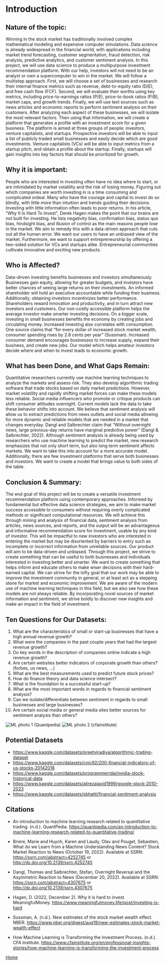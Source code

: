 # Introduction

## Nature of the topic: 

Winning in the stock market has traditionally involved complex mathematical modeling and expensive computer simulations. Data science is already widespread in the financial world, with applications including market trend forecasting, customer segmentation, fraud detection, risk analysis, predictive analytics, and customer sentiment analysis. In this project, we will use data science to produce a multipurpose investment recommendation platform. With our help, investors will not need to be an analyst or own a supercomputer to win in the market. We will follow a multistep approach. First, we will choose a set of businesses and research their internal finance metrics such as revenue, debt-to-equity ratio (D/E), and free cash flow (FCF). Second, we will evaluate their worths using key metrics, including price-to-earnings ratios (P/E), price-to-book ratios (P/B), market caps, and growth trends. Finally, we will use text sources such as news articles and economic reports to perform sentiment analysis on their customers. After analyzing each aspect of these businesses, we will isolate the most relevant factors. Then using that information, we will create a platform that generates a profile with an investment score for a given business. The platform is aimed at three groups of people: investors, venture capitalists, and startups. Prospective investors will be able to input a list of publicly traded small businesses and easily decide which are good investments. Venture capitalists (VCs) will be able to input metrics from a startup pitch, and obtain a profile about the startup. Finally, startups will gain insights into key factors that should be prioritized for growth. 

## Why it is important: 

People who are interested in investing often have no idea where to start, or are intimidated by market volatility and the risk of losing money. Figuring out which companies are worth investing in is a time consuming and complicated ordeal. Many who have the courage and capital to invest do so blindly, with little more than intuition and trends guiding their decisions. Investing with little information often leads to poor returns. In his article, “Why It Is Hard To Invest”, Derek Hagen makes the point that our brains are not built for investing. He lists negativity bias, confirmation bias, status quo bias, hindsight bias, and illusion of control as the main reasons people lose in the market. We aim to remedy this with a data-driven approach that cuts out all the human error. We want our users to have an unbiased view of the market. Furthermore, we want to support entrepreneurship by offering a two-sided solution for VCs and startups alike. Entrepreneurial communities cultivate innovative and exciting new products.

## Who is Affected? 

Data-driven investing benefits businesses and investors simultaneously. Businesses gain equity, allowing for greater budgets, and investors have better chances of seeing large returns on their investments. An informed shareholder will hold an executive accountable while funding their business. Additionally, obtaining investors incentivizes better performance. Shareholders reward innovation and productivity, and in turn attract new investors and customers. Our non-costly accessible platform helps the average investor make smarter investing decisions. On a bigger scale, investing in small businesses benefits the economy by creating jobs and circulating money. Increased investing also correlates with consumption. One source claims that “for every dollar of increased stock market wealth, consumer spending rises by 2.8 cents per year” (Sussman). Increased consumer demand encourages businesses to increase supply, expand their business, and create new jobs. Our model which helps amateur investors decide where and when to invest leads to economic growth. 

## What has been Done, and What Gaps Remain: 

Quantitative researchers currently use machine learning techniques to analyze the markets and assess risk. They also develop algorithmic trading software that trade stocks based on daily market predictions. However, market volatility and rapidly shifting market forces can make these models less reliable. Social media influencers who promote or critique products can shift consumer attitudes overnight. Current models lack the data to take these behavior shifts into account. We believe that sentiment analysis will allow us to extract predictions from news outlets and social media allowing for more dynamic and reliable models that are needed in a market that changes everyday. Dangl and Salbrechter claim that “Without overnight news, large previous-day returns have marginal predictive power” (Dangl & Salbrechter, 2022). Although sentiment analysis is already being used by researchers who use machine learning to predict the market, new research emphasizes that not only short term, but also long term sentiment affects markets. We want to take this into account for a more accurate model. Additionally, there are few investment platforms that serve both businesses and investors. We want to create a model that brings value to both sides of the table.

## Conclusion & Summary: 

The end goal of this project will be to create a versatile investment recommendation platform using contemporary approaches. Informed by fundamental but effective data science strategies, we aim to make market success accessible to consumers without requiring overly complicated methods or significant computational resources. We will achieve this through mining and analysis of financial data, sentiment analysis from articles, news sources, and reports, and the output will be an advantageous and informative recommendation score for investment, usable by any kind of investor. This will be impactful to new investors who are interested in entering the market but may be disoriented by barriers to entry such as incomplete or incorrect information from unreliable sources. Our product will aim to be data-driven and unbiased. Through this project, we strive to create something that can be useful to both businesses and individuals interested in investing better and smarter. We want to create something that helps inform and educate others to make wiser decisions with their hard-earned capital. We can strive for the lofty goal that our work may be able to improve the investment community in general, or at least act as a stepping stone for market and economic improvement. We are aware of the modern use of machine learning techniques in this field, but we also see how these models are not always reliable. By incorporating novel sources of market information and sentiment, we strive boldly to discover new insights and make an impact in the field of investment. 

## Ten Questions for Our Datasets: 
1. What are the characteristics of small or start-up businesses that have a high annual revenue growth? 
2. What were the companies in the past couple years that had the largest revenue growth? 
3. Do key words in the description of companies online indicate a high revenue growth? 
4. Are certain websites better indicators of corporate growth than others? (forbes, us news, …) 
5. What are the best measurements used to predict future stock prices? 
6. How do finance theory and data science intersect? 
7. What is the foundation to a successful start-up?
8. What are the most important words in regards to financial sentiment analysis? 
9. Can we isolate/differentiate between sentiment in regards to small businesses and large businesses? 
10. Are certain social media or general media sites better sources for sentiment analysis than others?

<img src = "images/ML_photo_1.jpg" alt = "ML photo 1"> 
(Quantpedia)

<img src = "images/ML_photo_2.jpg" alt = "ML photo 2">
(cfainstitute)

## Potential Datasets 

- <a href = "https://www.kaggle.com/datasets/preetviradiya/algorithmic-trading-dataset">https://www.kaggle.com/datasets/preetviradiya/algorithmic-trading-dataset</a>
- <a href = "https://www.kaggle.com/datasets/cnic92/200-financial-indicators-of-us-stocks-20142018">https://www.kaggle.com/datasets/cnic92/200-financial-indicators-of-us-stocks-20142018</a>
- <a href = "https://www.kaggle.com/datasets/programmerrdai/nvidia-stock-historical-data">https://www.kaggle.com/datasets/programmerrdai/nvidia-stock-historical-data</a>
- <a href = "https://www.kaggle.com/datasets/alirezajavid1999/google-stock-2010-2023">https://www.kaggle.com/datasets/alirezajavid1999/google-stock-2010-2023</a>
- <a href = "https://www.kaggle.com/datasets/sbhatti/financial-sentiment-analysis">https://www.kaggle.com/datasets/sbhatti/financial-sentiment-analysis</a>


## Citations 

- An introduction to machine learning research related to quantitative trading. (n.d.). QuantPedia. 
<a href = "https://quantpedia.com/an-introduction-to-machine-learning-research-related-to-quantitative-trading/">https://quantpedia.com/an-introduction-to-machine-learning-research-related-to-quantitative-trading/</a>

- Briere, Marie and Huynh, Karen and Laudy, Olav and Pouget, Sebastien, What do we Learn from a Machine Understanding News Content? Stock Market Reaction to News (October 19, 2022). Available at SSRN: 
<a href = "https://ssrn.com/abstract=4252745 or http://dx.doi.org/10.2139/ssrn.4252745">https://ssrn.com/abstract=4252745 or http://dx.doi.org/10.2139/ssrn.4252745</a>

- Dangl, Thomas and Salbrechter, Stefan, Overnight Reversal and the Asymmetric Reaction to News (December 20, 2022). Available at SSRN: <a href = "https://ssrn.com/abstract=4307675">https://ssrn.com/abstract=4307675</a> or <a href = "http://dx.doi.org/10.2139/ssrn.4307675">http://dx.doi.org/10.2139/ssrn.4307675</a>

- Hagen, D. (2022, December 2). Why it is hard to invest. MeaningfulMoney. <a href = "https://www.meaningfulmoney.life/post/investing-is-hard">https://www.meaningfulmoney.life/post/investing-is-hard</a>

- Sussman, A. (n.d.). New estimates of the stock market wealth effect. NBER. <a href = "https://www.nber.org/digest/aug19/new-estimates-stock-market-wealth-effect">https://www.nber.org/digest/aug19/new-estimates-stock-market-wealth-effect</a>

- How Machine Learning is Transforming the Investment Process. (n.d.). CFA Institute. <a href = "https://www.cfainstitute.org/en/professional-insights-stories/how-machine-learning-is-transforming-the-investment-process">https://www.cfainstitute.org/en/professional-insights-stories/how-machine-learning-is-transforming-the-investment-process</a>
  
<a href="https://wihi1131.github.io/Data-Mining-Project/">Home</a>
